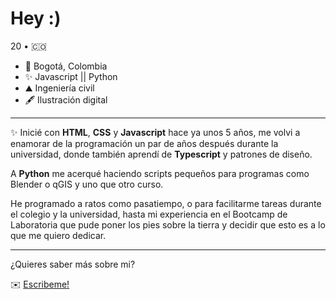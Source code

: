 # Hey :)

20 • 🇨🇴

- 📌  Bogotá, Colombia
- ✨ Javascript || Python
- ⛰ Ingeniería civil
- 🖋 Ilustración digital 

***

✨ Inicié con **HTML**, **CSS** y **Javascript** hace ya unos 5 años, me volvi a enamorar de la programación un par de años después durante la universidad, donde también aprendí de **Typescript** y patrones de diseño. 

A **Python** me acerqué haciendo scripts pequeños para programas como Blender o qGIS y uno que otro curso.

He programado a ratos como pasatiempo, o para facilitarme tareas durante el colegio y la universidad, hasta mi experiencia en el Bootcamp de Laboratoria que pude poner los pies sobre la tierra y decidir que esto es a lo que me quiero dedicar.

***

¿Quieres saber más sobre mi?

✉️ [Escribeme!](mailto:dsandovalm@unal.edu.co)

<!--- 
ACAD - Autolisp
☼☽☾★☆⭐︎♝♞⚅⚄⚃⚂⚁⚀♙♋︎✦✧🂤🂥🂦🂧🂨🂩🂪🂫☗☖⚉⚈⚇⚆❖❃✘✗✓✔︎❥⌘⌀⎇⎈⌚︎⌛︎⍀⌿⍀⍀⍁⍂⍃⍌⌼⌻⌾⌬⍫ℳ🇨🇴♋️🔫🛤✨🦀🐝🐇🌙
-->
